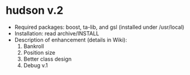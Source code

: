 # hudson v.2
- Required packages: boost, ta-lib, and gsl (installed under /usr/local)
- Installation: read archive/INSTALL
- Description of enhancement (details in Wiki):
  1. Bankroll
  2. Position size
  3. Better class design
  4. Debug v.1
